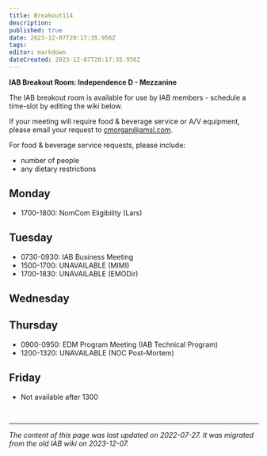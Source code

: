 ```yaml
---
title: Breakout114
description: 
published: true
date: 2023-12-07T20:17:35.956Z
tags: 
editor: markdown
dateCreated: 2023-12-07T20:17:35.956Z
---
```


**IAB Breakout Room: Independence D - Mezzanine**

The IAB breakout room is available for use by IAB members - schedule a time-slot by editing the wiki below.

If your meeting will require food & beverage service or A/V equipment, please email your request to cmorgan@amsl.com.

For food & beverage service requests, please include:

- number of people
- any dietary restrictions

## Monday
- 1700-1800: NomCom Eligibility (Lars)
## Tuesday
- 0730-0930: IAB Business Meeting
- 1500-1700: UNAVAILABLE (MIMI)
- 1700-1830: UNAVAILABLE (EMODir)
## Wednesday
## Thursday
- 0900-0950: EDM Program Meeting (IAB Technical Program)
- 1200-1320: UNAVAILABLE (NOC Post-Mortem)
## Friday
- Not available after 1300

&nbsp;
&nbsp;
&nbsp;

---

*The content of this page was last updated on 2022-07-27. It was migrated from the old IAB wiki on 2023-12-07.*
